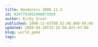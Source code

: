 ```yaml
---
title: Wanderers 2008.12.3
id: 8247751662468871918
author: Kirby Urner
published: 2008-12-03T08:52:00.000-08:00
updated: 2009-04-20T15:10:50.023-07:00
blog: world_game
tags: 
---
```


